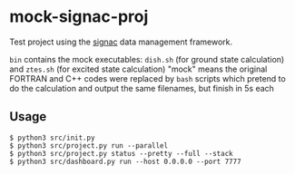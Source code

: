 # mock-signac-proj
Test project using the [signac](https://signac.io) data management framework.

`bin` contains the mock executables: `dish.sh` (for ground state calculation) and `ztes.sh` (for excited state calculation)
"mock" means the original FORTRAN and C++ codes were replaced by `bash` scripts which pretend to do the calculation and output the same filenames, but finish in 5s each

## Usage

```console
$ python3 src/init.py
$ python3 src/project.py run --parallel
$ python3 src/project.py status --pretty --full --stack
$ python3 src/dashboard.py run --host 0.0.0.0 --port 7777 
```
